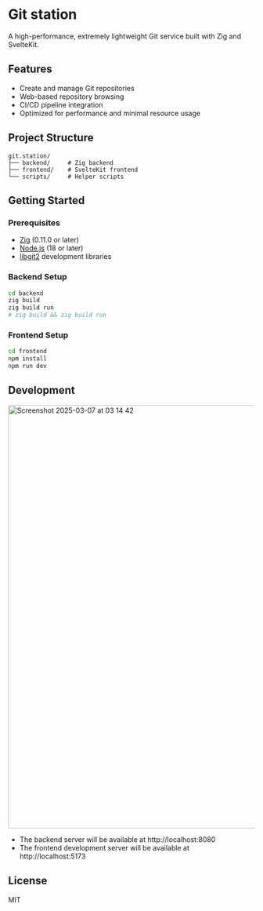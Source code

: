 # Git station

A high-performance, extremely lightweight Git service built with Zig and SvelteKit.

## Features

- Create and manage Git repositories
- Web-based repository browsing
- CI/CD pipeline integration
- Optimized for performance and minimal resource usage

## Project Structure

```
git.station/
├── backend/     # Zig backend
├── frontend/    # SvelteKit frontend
└── scripts/     # Helper scripts
```

## Getting Started

### Prerequisites

- [Zig](https://ziglang.org/) (0.11.0 or later)
- [Node.js](https://nodejs.org/) (18 or later)
- [libgit2](https://libgit2.org/) development libraries

### Backend Setup

```bash
cd backend
zig build
zig build run
# zig build && zig build run
```

### Frontend Setup

```bash
cd frontend
npm install
npm run dev
```

## Development

<img width="863" alt="Screenshot 2025-03-07 at 03 14 42" src="https://github.com/user-attachments/assets/6ec8e2a7-0aa7-4b1c-aec1-71148c60a33e" />

- The backend server will be available at http://localhost:8080
- The frontend development server will be available at http://localhost:5173

## License

MIT
